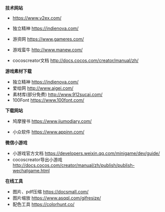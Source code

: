 **技术网站**

* https://www.v2ex.com/

* 独立精神 https://indienova.com/
* 游资网 https://www.gameres.com/
* 游戏蛮牛 http://www.manew.com/
* cocoscreator文档 http://docs.cocos.com/creator/manual/zh/

**游戏素材下载**

* 独立精神 https://indienova.com/
* 爱给网 http://www.aigei.com/
* 素材库(部分免费) http://www.912sucai.com/
* 100Font https://www.100font.com/

**下载网站**

* 鸠摩搜书 https://www.jiumodiary.com/

* 小众软件 https://www.appinn.com/

**微信小游戏**

* 小游戏官方文档 https://developers.weixin.qq.com/minigame/dev/guide/
* cocoscreator导出小游戏 http://docs.cocos.com/creator/manual/zh/publish/publish-wechatgame.html

**在线工具**

* 图片、pdf压缩 https://docsmall.com/
* 图片缩放 https://www.asqql.com/gifresize/
* 配色工具 https://colorhunt.co/